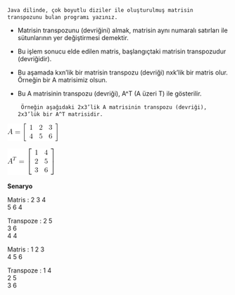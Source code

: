     Java dilinde, çok boyutlu diziler ile oluşturulmuş matrisin transpozunu bulan programı yazınız.

- Matrisin transpozunu (devriğini) almak, matrisin aynı numaralı satırları ile sütunlarının yer değiştirmesi demektir. 
- Bu işlem sonucu elde edilen matris, başlangıçtaki matrisin transpozudur (devriğidir). 
- Bu aşamada kxn’lik bir matrisin transpozu (devriği) nxk’lik bir matris olur. Örneğin bir A matrisimiz olsun. 
- Bu A matrisinin transpozu (devriği), A^T (A üzeri T) ile gösterilir.

       Örneğin aşağıdaki 2x3’lik A matrisinin transpozu (devriği), 2x3’lük bir A^T matrisidir.

![](https://raw.githubusercontent.com/Kodluyoruz/taskforce/main/java101/odev-array-transpose/figures/c1.png)


![](https://raw.githubusercontent.com/Kodluyoruz/taskforce/main/java101/odev-array-transpose/figures/c2.png)

**Senaryo**

  Matris :
  2    3    4    
  5    6    4

  Transpoze :
  2    5    
  3    6    
  4    4


  Matris :
  1    2    3    
  4    5    6

  Transpoze :
  1    4    
  2    5    
  3    6   
